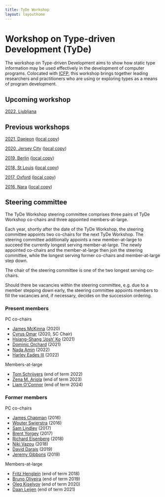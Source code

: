 ```yaml
---
title: TyDe Workshop
layout: layouthome
---
```


# Workshop on Type-driven Development (TyDe)

The workshop on Type-driven Development aims to show how static type information may be used effectively in the development of computer programs.
Colocated with [ICFP](https://icfpconference.org), this workshop brings together leading researchers and practitioners who are using or exploring types as a means of program development.

## Upcoming workshop

[2022, Ljubljana](https://icfp22.sigplan.org/home/tyde-2022)

## Previous workshops

[2021, Daejeon](https://icfp21.sigplan.org/home/tyde-2021) ([local copy](2021))

[2020, Jersey City](https://icfp20.sigplan.org/home/tyde-2020) ([local copy](2020))

[2019, Berlin](https://icfp19.sigplan.org/home/tyde-2019) ([local copy](2019))

[2018, St Louis](https://icfp18.sigplan.org/track/tyde-2018) ([local copy](2018))

[2017, Oxford](https://icfp17.sigplan.org/track/tyde-2017-papers) ([local copy](2017))

[2016, Nara](https://icfp16.sigplan.org/track/tyde-2016-papers) ([local copy](2016))

## Steering committee

The TyDe Workshop steering committee comprises three pairs of TyDe Workshop co-chairs and three appointed members-at-large.

Each year, shortly after the date of the TyDe Workshop, the steering committee appoints two co-chairs for the next TyDe Workshop. The steering committee additionally appoints a new member-at-large to succeed the currently longest serving member-at-large. The newly appointed co-chairs and the member-at-large then join the steering committee, while the longest serving former co-chairs and member-at-large step down.

The chair of the steering committee is one of the two longest serving co-chairs.

Should there be vacancies within the steering committee, e.g. due to a member stepping down early, the steering committee appoints members to fill the vacancies and, if necessary, decides on the succession ordering.

### Present members

PC co-chairs

 * [James McKinna](http://homepages.inf.ed.ac.uk/jmckinna/) (2020)
 * [Cyrus Omar](http://web.eecs.umich.edu/~comar/) (2020, SC Chair)
 * [Hsiang-Shang ‘Josh’ Ko](https://josh-hs-ko.github.io) (2021)
 * [Dominic Orchard](https://www.kent.ac.uk/computing/people/3074/orchard-dominic) (2021)
 * [Nada Amin](http://namin.net) (2022)
 * [Harley Eades III](https://metatheorem.org) (2022)

Members-at-large

 * [Tom Schrijvers](https://people.cs.kuleuven.be/~tom.schrijvers/) (end of term 2022)
 * [Zena M. Ariola](https://ix.cs.uoregon.edu/~ariola/) (end of term 2023)
 * [Liam O'Connor](http://liamoc.net/) (end of term 2024)

### Former members

PC co-chairs

 * [James Chapman](http://cs.ioc.ee/~james/) (2016)
 * [Wouter Swierstra](http://www.staff.science.uu.nl/~swier004/) (2016)
 * [Sam Lindley](http://homepages.inf.ed.ac.uk/slindley/) (2017)
 * [Brent Yorgey](http://ozark.hendrix.edu/~yorgey/) (2017)
 * [Richard Eisenberg](https://richarde.dev/) (2018)
 * [Niki Vazou](https://nikivazou.github.io/) (2018)
 * [David Darais](http://david.darais.com/) (2019)
 * [Jeremy Gibbons](http://www.cs.ox.ac.uk/people/jeremy.gibbons/) (2019)


Members-at-large

 * [Fritz Henglein](http://hjemmesider.diku.dk/~henglein/) (end of term 2018)
 * [Bruno Oliveira](https://i.cs.hku.hk/~bruno/) (end of term 2019)
 * [Oleg Kiselyov](http://okmij.org/ftp/) (end of term 2020)
 * [Daan Leijen](https://www.microsoft.com/en-us/research/people/daan/) (end of term 2021)
